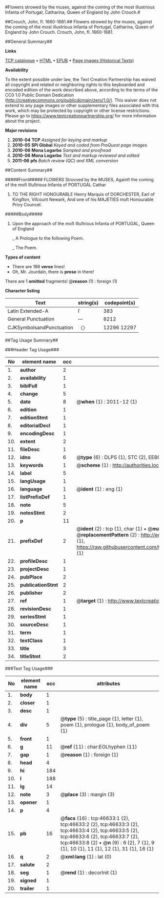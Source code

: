 #Flowers strowed by the muses, against the coming of the most illustrious Infanta of Portugal, Catharina, Queen of England by John Crouch.#

##Crouch, John, fl. 1660-1681.##
Flowers strowed by the muses, against the coming of the most illustrious Infanta of Portugal, Catharina, Queen of England by John Crouch.
Crouch, John, fl. 1660-1681.

##General Summary##

**Links**

[TCP catalogue](http://www.ota.ox.ac.uk/tcp/)  • 
[HTML](http://tei.it.ox.ac.uk/tcp/Texts-HTML/free/A35/A35205.html)  • 
[EPUB](http://tei.it.ox.ac.uk/tcp/Texts-EPUB/free/A35/A35205.epub) • 
[Page images (Historical Texts)](https://historicaltexts.jisc.ac.uk/eebo-11191708e)

**Availability**

To the extent possible under law, the Text Creation Partnership has waived all copyright and related or neighboring rights to this keyboarded and encoded edition of the work described above, according to the terms of the CC0 1.0 Public Domain Dedication (http://creativecommons.org/publicdomain/zero/1.0/). This waiver does not extend to any page images or other supplementary files associated with this work, which may be protected by copyright or other license restrictions. Please go to https://www.textcreationpartnership.org/ for more information about the project.

**Major revisions**

1. __2010-04__ __TCP__ *Assigned for keying and markup*
1. __2010-05__ __SPi Global__ *Keyed and coded from ProQuest page images*
1. __2010-06__ __Mona Logarbo__ *Sampled and proofread*
1. __2010-06__ __Mona Logarbo__ *Text and markup reviewed and edited*
1. __2011-06__ __pfs__ *Batch review (QC) and XML conversion*

##Content Summary##

#####Front#####
FLOWERS Strovved by the MUSES, Againſt the coming of the moſt Illuſtrious Infanta of PORTUGAL Cathar
1. TO THE RIGHT HONOURABLE Henry Marquis of DORCHESTER, Earl of Kingſton, Viſcount Newark, And one of his MAJETIES moſt Honourable Privy Councel.

#####Body#####

1. Upon the approach of the moſt Illuſtrious Infanta of PORTUGAL, Queen of England

    _ A Prologue to the following Poem.

    _ The Poem.

**Types of content**

  * There are 188 **verse** lines!
  * Oh, Mr. Jourdain, there is **prose** in there!

There are 1 **omitted** fragments! 
 @__reason__ (1) : foreign (1)

**Character listing**


|Text|string(s)|codepoint(s)|
|---|---|---|
|Latin Extended-A|ſ|383|
|General Punctuation|—|8212|
|CJKSymbolsandPunctuation|〈〉|12296 12297|

##Tag Usage Summary##

###Header Tag Usage###

|No|element name|occ|attributes|
|---|---|---|---|
|1.|__author__|2||
|2.|__availability__|1||
|3.|__biblFull__|1||
|4.|__change__|5||
|5.|__date__|8| @__when__ (1) : 2011-12 (1)|
|6.|__edition__|1||
|7.|__editionStmt__|1||
|8.|__editorialDecl__|1||
|9.|__encodingDesc__|1||
|10.|__extent__|2||
|11.|__fileDesc__|1||
|12.|__idno__|6| @__type__ (6) : DLPS (1), STC (2), EEBO-CITATION (1), OCLC (1), VID (1)|
|13.|__keywords__|1| @__scheme__ (1) : http://authorities.loc.gov/ (1)|
|14.|__label__|5||
|15.|__langUsage__|1||
|16.|__language__|1| @__ident__ (1) : eng (1)|
|17.|__listPrefixDef__|1||
|18.|__note__|5||
|19.|__notesStmt__|2||
|20.|__p__|11||
|21.|__prefixDef__|2| @__ident__ (2) : tcp (1), char (1)  •  @__matchPattern__ (2) : ([0-9\-]+):([0-9IVX]+) (1), (.+) (1)  •  @__replacementPattern__ (2) : http://eebo.chadwyck.com/downloadtiff?vid=$1&page=$2 (1), https://raw.githubusercontent.com/textcreationpartnership/Texts/master/tcpchars.xml#$1 (1)|
|22.|__profileDesc__|1||
|23.|__projectDesc__|1||
|24.|__pubPlace__|2||
|25.|__publicationStmt__|2||
|26.|__publisher__|2||
|27.|__ref__|1| @__target__ (1) : http://www.textcreationpartnership.org/docs/. (1)|
|28.|__revisionDesc__|1||
|29.|__seriesStmt__|1||
|30.|__sourceDesc__|1||
|31.|__term__|1||
|32.|__textClass__|1||
|33.|__title__|3||
|34.|__titleStmt__|2||


###Text Tag Usage###

|No|element name|occ|attributes|
|---|---|---|---|
|1.|__body__|1||
|2.|__closer__|1||
|3.|__desc__|1||
|4.|__div__|5| @__type__ (5) : title_page (1), letter (1), poem (1), prologue (1), body_of_poem (1)|
|5.|__front__|1||
|6.|__g__|11| @__ref__ (11) : char:EOLhyphen (11)|
|7.|__gap__|1| @__reason__ (1) : foreign (1)|
|8.|__head__|4||
|9.|__hi__|184||
|10.|__l__|188||
|11.|__lg__|14||
|12.|__note__|3| @__place__ (3) : margin (3)|
|13.|__opener__|1||
|14.|__p__|4||
|15.|__pb__|16| @__facs__ (16) : tcp:46633:1 (2), tcp:46633:2 (2), tcp:46633:3 (2), tcp:46633:4 (2), tcp:46633:5 (2), tcp:46633:6 (2), tcp:46633:7 (2), tcp:46633:8 (2)  •  @__n__ (9) : 6 (2), 7 (1), 9 (1), 10 (1), 11 (1), 12 (1), 31 (1), 16 (1)|
|16.|__q__|2| @__xml:lang__ (1) : lat (0)|
|17.|__salute__|2||
|18.|__seg__|1| @__rend__ (1) : decorInit (1)|
|19.|__signed__|1||
|20.|__trailer__|1||
